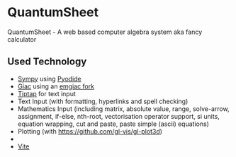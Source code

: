# QuantumSheet
QuantumSheet - A web based computer algebra system aka fancy calculator

## Used Technology
- [Sympy](https://github.com/sympy/sympy) using [Pyodide](https://github.com/iodide-project/pyodide)
- [Giac](https://www-fourier.ujf-grenoble.fr/~parisse/giac.html) using an [emgiac fork](https://github.com/brentan/emgiac)
- [Tiptap](https://github.com/scrumpy/tiptap) for text input
- Text Input (with formatting, hyperlinks and spell checking) 
- Mathematics Input (including matrix, absolute value, range, solve-arrow, assignment, if-else, nth-root, vectorisation operator support, si units, equation wrapping, cut and paste, paste simple (ascii) equations)
- Plotting (with https://github.com/gl-vis/gl-plot3d)
-
- [Vite](https://github.com/vuejs/vite)
